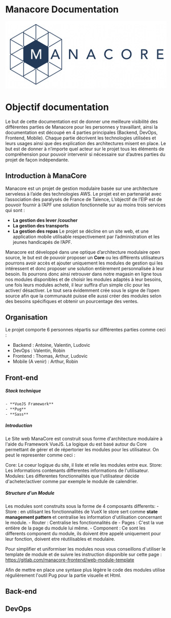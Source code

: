 # Manacore Documentation

<p align="center"> 
<img src="images/logo_manacore.png">
</p>

# Objectif documentation

Le but de cette documentation est de donner une meilleure visibilité des différentes parties de Manacore pour les personnes y travaillant, ainsi la documentation est découpé en 4 parties principales (Backend, DevOps, Frontend, Mobile).
Chaque partie décrivent les technologies utilisées et leurs usages ainsi que des explication des architectures misent en place.
Le but est de donner à n’importe quel acteur sur le projet tous les éléments de compréhension pour pouvoir intervenir si nécessaire sur d’autres parties du projet de façon indépendante.

## Introduction à ManaCore

Manacore est un projet de gestion modulaire basée sur une architecture serveless à l’aide des technologies AWS.
Le projet est en partenariat avec l’association des paralysés de France de Talence, L’objectif de l’EIP est de pouvoir fournir à l’APF une solution fonctionnelle sur au moins trois services qui sont :

- **La gestion des lever /coucher**
- **La gestion des transports**
- **La gestion des repas**
  Le projet se décline en un site web, et une application mobile utilisable respectivement par l’administration et les jeunes handicapés de l’APF.

Manacore est développé dans une optique d’architecture modulaire open source, le but est de pouvoir proposer un **Core** ou les différents utilisateurs pourrons avoir accès et ajouter uniquement les modules de gestion qui les intéressent et donc proposer une solution entièrement personnalisée à leur besoin.
Ils pourrons donc ainsi retrouver dans notre magasin en ligne tous nos modules disponibles et de choisir les modules adaptés à leur besoins, une fois leurs modules acheté, il leur suffira d’un simple clic pour les activer/ désactiver.
Le tout sera évidemment crée sous le signe de l’open source afin que la communauté puisse elle aussi créer des modules selon des besoins spécifiques et obtenir un pourcentage des ventes.

## Organisation

Le projet comporte 6 personnes répartis sur différentes parties comme ceci :

- Backend : Antoine, Valentin, Ludovic
- DevOps : Valentin, Robin
- Frontend : Thomas, Arthur, Ludovic
- Mobile (A venir) : Arthur, Robin

## Front-end

##### Stack technique

    - **VueJS Framework**
    - **Pug**
    - **Sass**

##### Introduction

Le Site web ManaCore est construit sous forme d'architecture modulaire à l'aide du Framework VueJS.
La logique du est basé autour du Core permettant de gérer et de répertorier les modules pour les utilisateur.
On peut le representer comme ceci :

Core: Le coeur logique du site, il liste et relie les modules entre eux.
Store: Les informations contenants differentes informations de l'utilisateur.
Modules: Les differentes fonctionnalités que l'utilisateur décide d'acheter/activer comme par exemple le module de calendrier.

##### Structure d'un Module

Les modules sont construits sous la forme de 4 composants differents: - Store : en utilisant les fonctionnalités de VueX le store sert comme **state management pattern** et centralise les information d'utilisation concernant le module. - Router : Centralise les fonctionnalités de - Pages : C'est la vue entière de la page du module lui même. - Component : Ce sont les differents component du module, ils doivent être appelé uniquement pour leur fonction, doivent etre réutilisables et modulaire.

Pour simplifier et uniformiser les modules nous vous conseillons d'utiliser le template de module et de suivre les instruction disponible sur cette page : https://gitlab.com/manacore-frontend/web-module-template

Afin de mettre en place une syntaxe plus légère le code des modules utilise régulièrement l'outil Pug pour la partie visuelle et Html.

## Back-end

## DevOps
